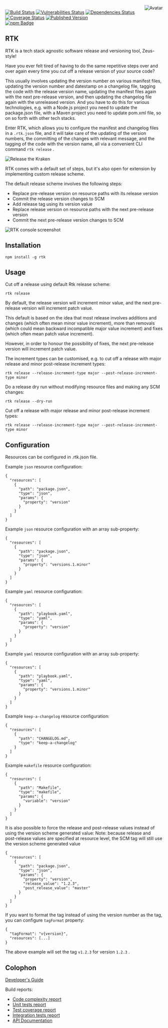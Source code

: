 <img align="right" src="https://raw.github.com/cliffano/rtk/master/avatar.jpg" alt="Avatar"/>

[![Build Status](https://github.com/cliffano/rtk/workflows/CI/badge.svg)](https://github.com/cliffano/rtk/actions?query=workflow%3ACI)
[![Vulnerabilities Status](https://snyk.io/test/github/cliffano/rtk/badge.svg)](https://snyk.io/test/github/cliffano/rtk)
[![Dependencies Status](https://img.shields.io/david/cliffano/rtk.svg)](http://david-dm.org/cliffano/rtk)
[![Coverage Status](https://img.shields.io/coveralls/cliffano/rtk.svg)](https://coveralls.io/r/cliffano/rtk?branch=master)
[![Published Version](https://img.shields.io/npm/v/rtk.svg)](http://www.npmjs.com/package/rtk)
<br/>
[![npm Badge](https://nodei.co/npm/rtk.png)](http://npmjs.org/package/rtk)

RTK
---

RTK is a tech stack agnostic software release and versioning tool, Zeus-style!

Have you ever felt tired of having to do the same repetitive steps over and over again every time you cut off a release version of your source code?

This usually involves updating the version number on various manifest files, updating the version number and datestamp on a changelog file, tagging the code with the release version name, updating the manifest files again with the next pre-release version, and then updating the changelog file again with the unreleased version. And you have to do this for various technologies, e.g. with a Node.js project you need to update the package.json file, with a Maven project you need to update pom.xml file, so on so forth with other tech stacks.

Enter RTK, which allows you to configure the manifest and changelog files in a `.rtk.json` file, and it will take care of the updating of the version numbers, the committing of the changes with relevant message, and the tagging of the code with the version name, all via a convenient CLI command `rtk release` .

![Release the Kraken](https://raw.github.com/cliffano/rtk/master/release-the-kraken.jpg "Release the Kraken!")

RTK comes with a default set of steps, but it's also open for extension by implementing custom release scheme.

The default release scheme involves the following steps:

* Replace pre-release version on resource paths with its release version
* Commit the release version changes to SCM
* Add release tag using its version value
* Replace release version on resource paths with the next pre-release version
* Commit the next pre-release version changes to SCM

![RTK console screenshot](https://raw.github.com/cliffano/rtk/master/screenshots/console.jpg "RTK console screenshot")

Installation
------------

    npm install -g rtk

Usage
-----

Cut off a release using default Rtk release scheme:

    rtk release

By default, the release version will increment minor value, and the next pre-release version will increment patch value.

This default is based on the idea that most release involves additions and changes (which often mean minor value increment), more than removals (which could mean backward incompatible major value increment) and fixes (which often mean patch value increment).

However, in order to honour the possibility of fixes, the next pre-release version will increment patch value.

The increment types can be customised, e.g. to cut off a release with major release and minor post-release increment types:

    rtk release --release-increment-type major --post-release-increment-type minor

Do a release dry run without modifying resource files and making any SCM changes:

    rtk release --dry-run

Cut off a release with major release and minor post-release increment types:

    rtk release --release-increment-type major --post-release-increment-type minor

Configuration
-------------

Resources can be configured in .rtk.json file.

Example `json` resource configuration:

    {
      "resources": [
        {
          "path": "package.json",
          "type": "json",
          "params": {
            "property": "version"
          }
        }
      ]
    }

Example `json` resource configuration with an array sub-property:

    {
      "resources": [
        {
          "path": "package.json",
          "type": "json",
          "params": {
            "property": "versions.1.minor"
          }
        }
      ]
    }

Example `yaml` resource configuration:

    {
      "resources": [
        {
          "path": "playbook.yaml",
          "type": "yaml",
          "params": {
            "property": "version"
          }
        }
      ]
    }

Example `yaml` resource configuration with an array sub-property:

    {
      "resources": [
        {
          "path": "playbook.yaml",
          "type": "yaml",
          "params": {
            "property": "versions.1.minor"
          }
        }
      ]
    }

Example `keep-a-changelog` resource configuration:

    {
      "resources": [
        {
          "path": "CHANGELOG.md",
          "type": "keep-a-changelog"
        }
      ]
    }

Example `makefile` resource configuration:

    {
      "resources": [
        {
          "path": "Makefile",
          "type": "makefile",
          "params": {
            "variable": "version"
          }
        }
      ]
    }

It is also possible to force the release and post-release values instead of using the version scheme generated value:
Note: because release and post-release values are specified at resource level, the SCM tag will still use the version scheme generated value

    {
      "resources": [
        {
          "path": "package.json",
          "type": "json",
          "params": {
            "property": "version",
            "release_value": "1.2.3",
            "post_release_value": "master"
          }
        }
      ]
    }

If you want to format the tag instead of using the version number as the tag, you can configure `tagFormat` property:

    {
      "tagFormat": "v{version}",
      "resources": [...]
    }

The above example will set the tag `v1.2.3` for version `1.2.3` .

Colophon
--------

[Developer's Guide](http://cliffano.github.io/developers_guide.html#nodejs)

Build reports:

* [Code complexity report](http://cliffano.github.io/rtk/complexity/plato/index.html)
* [Unit tests report](http://cliffano.github.io/rtk/test/mocha.txt)
* [Test coverage report](http://cliffano.github.io/rtk/coverage/c8/index.html)
* [Integration tests report](http://cliffano.github.io/rtk/test-integration/cmdt.txt)
* [API Documentation](http://cliffano.github.io/rtk/doc/jsdoc/index.html)
